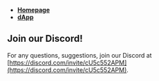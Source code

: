 - [**Homepage**](https://timetravelapes.com) 
- [**dApp**](https://app.timetravelapes.com/) 



## Join our Discord!

For any questions, suggestions, join our Discord at [https://discord.com/invite/cU5c552APM](https://discord.com/invite/cU5c552APM).